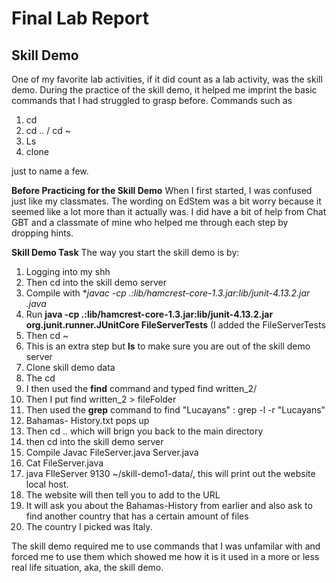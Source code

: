 # Final Lab Report
## Skill Demo
One of my favorite lab activities, if it did count as a lab activity, was the skill demo. 
During the practice of the skill demo, it helped me imprint the basic commands that 
I had struggled to grasp before. Commands such as 

1. cd
2. cd .. / cd ~
3. Ls
4. clone

just to name a few.

**Before Practicing for the Skill Demo**
When I first started, I was confused just like my classmates. The wording on EdStem was a 
bit worry because it seemed like a lot more than it actually was. I did have a bit of help 
from Chat GBT and a classmate of mine who helped me through each step by dropping hints. 

**Skill Demo Task**
The way you start the skill demo is by:
1. Logging into my shh 
2. Then cd into the skill demo server
3. Compile with **javac -cp .:lib/hamcrest-core-1.3.jar:lib/junit-4.13.2.jar *.java**
4. Run **java -cp .:lib/hamcrest-core-1.3.jar:lib/junit-4.13.2.jar org.junit.runner.JUnitCore FileServerTests** (I added the FileServerTests
5. Then cd ~
6. This is an extra step but **ls** to make sure you are out of the skill demo server
7. Clone skill demo data
8. The cd
9. I then used the **find** command and typed find written_2/
10. Then I put find written_2 > fileFolder
11. Then used the **grep** command to find "Lucayans" : grep -l -r "Lucayans"
12. Bahamas- History.txt pops up 
13. Then cd .. which will brign you back to the main directory
14. then cd into the skill demo server
15. Compile Javac FileServer.java  Server.java
16. Cat FileServer.java
17. java FIleServer 9130 ~/skill-demo1-data/, this will print out the website local host. 
18. The website will then tell you to add to the URL
19. It will ask you about the Bahamas-History from earlier and also ask to find another country that has a certain amount of files
20. The country I picked was Italy.

The skill demo required me to use commands that I was unfamilar with and forced me to use them which showed me how it
is it used in a more or less real life situation, aka, the skill demo. 
